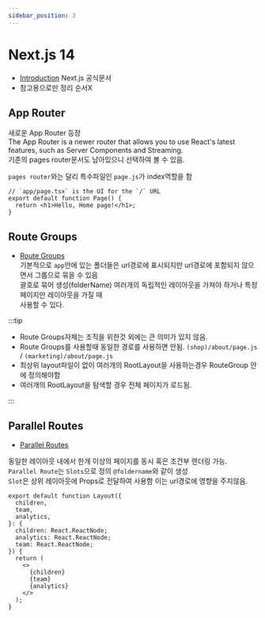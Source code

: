 ```yaml
---
sidebar_position: 3
---
```


# Next.js 14

- [Introduction](https://nextjs.org/docs) Next.js 공식문서
- 참고용으로만 정리 순서X

## App Router

새로운 App Router 등장  
The App Router is a newer router that allows you to use React's latest features, such as Server Components and Streaming.  
기존의 pages router문서도 남아있으니 선택하여 볼 수 있음.

`pages router`와는 달리 특수파일인 `page.js`가 index역할을 함

```tsx title="app/page.tsx"
// `app/page.tsx` is the UI for the `/` URL
export default function Page() {
  return <h1>Hello, Home page!</h1>;
}
```

## Route Groups

- [Route Groups](https://nextjs.org/docs/app/building-your-application/routing/route-groups)  
  기본적으로 `app`안에 있는 폴더들은 url경로에 표시되지만 url경로에 포함되지 않으면서 그룹으로 묶을 수 있음  
  괄호로 묶어 생성(folderName) 여러개의 독립적인 레이아웃을 가져야 하거나 특정 페이지만 레이아웃을 가질 때  
  사용할 수 있다.

:::tip

- Route Groups자체는 조직을 위한것 외에는 큰 의미가 있지 않음.
- Route Groups를 사용할때 동일한 경로를 사용하면 안됨. `(shop)/about/page.js` / `(marketing)/about/page.js`
- 최상위 layout파일이 없이 여러개의 RootLayout을 사용하는경우 RouteGroup 안에 정의해야함
- 여러개의 RootLayout을 탐색할 경우 전체 페이지가 로드됨.

:::

## Parallel Routes

- [Parallel Routes](https://nextjs.org/docs/app/building-your-application/routing/parallel-routes#useselectedlayoutsegments)

동일한 레이아웃 내에서 한개 이상의 페이지를 동시 혹은 조건부 렌더링 가능.  
`Parallel Route`는 `Slots`으로 정의 `@foldername`와 같이 생성  
`Slot`은 상위 레이아웃에 Props로 전달하여 사용함 이는 url경로에 영향을 주지않음.

```tsx title="app/layout.tsx"
export default function Layout({
  children,
  team,
  analytics,
}: {
  children: React.ReactNode;
  analytics: React.ReactNode;
  team: React.ReactNode;
}) {
  return (
    <>
      {children}
      {team}
      {analytics}
    </>
  );
}
```
